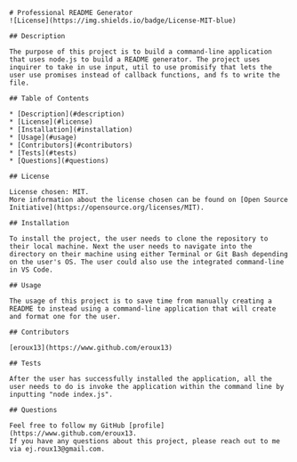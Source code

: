 
    # Professional README Generator
    ![License](https://img.shields.io/badge/License-MIT-blue)

    ## Description

    The purpose of this project is to build a command-line application that uses node.js to build a README generator. The project uses inquirer to take in use input, util to use promisify that lets the user use promises instead of callback functions, and fs to write the file.

    ## Table of Contents

    * [Description](#description)
    * [License](#license)
    * [Installation](#installation)
    * [Usage](#usage)
    * [Contributors](#contributors)
    * [Tests](#tests)
    * [Questions](#questions)
    
    ## License

    License chosen: MIT.
    More information about the license chosen can be found on [Open Source Initiative](https://opensource.org/licenses/MIT).
    
    ## Installation

    To install the project, the user needs to clone the repository to their local machine. Next the user needs to navigate into the directory on their machine using either Terminal or Git Bash depending on the user's OS. The user could also use the integrated command-line in VS Code.

    ## Usage

    The usage of this project is to save time from manually creating a README to instead using a command-line application that will create and format one for the user.

    ## Contributors

    [eroux13](https://www.github.com/eroux13)

    ## Tests

    After the user has successfully installed the application, all the user needs to do is invoke the application within the command line by inputting "node index.js".

    ## Questions

    Feel free to follow my GitHub [profile](https://www.github.com/eroux13.
    If you have any questions about this project, please reach out to me via ej.roux13@gmail.com.
    